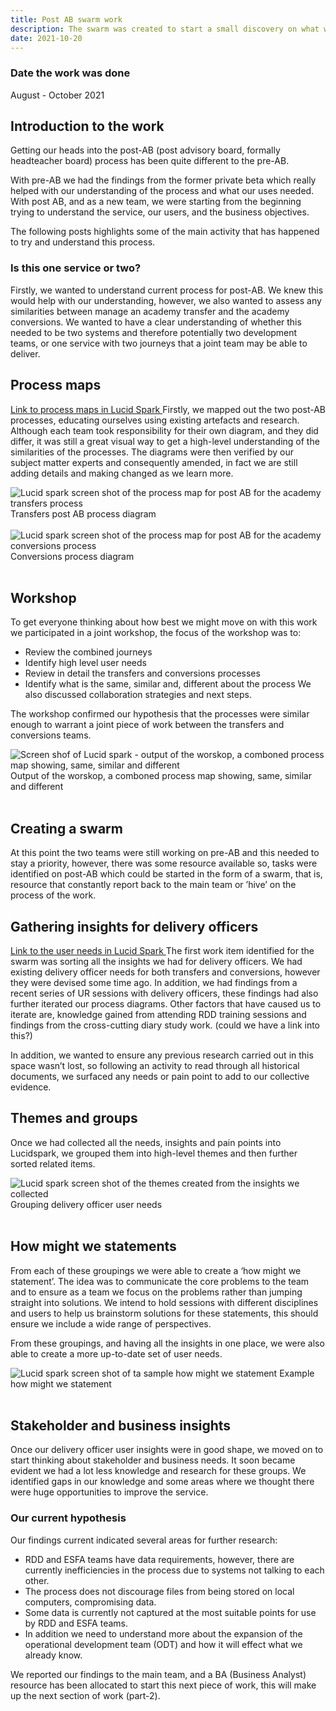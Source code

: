 ```yaml
---
title: Post AB swarm work
description: The swarm was created to start a small discovery on what we knew in the post-AB space whilst the rest of the team continued in the pre-AB space.
date: 2021-10-20
---
```

### Date the work was done
August - October 2021

## Introduction to the work
Getting our heads into the post-AB (post advisory board, formally headteacher board) process has been quite different to the pre-AB.

With pre-AB we had the findings from the former private beta which really helped with our understanding of the process and what our uses needed. With post AB, and as a new team, we were starting from the beginning trying to understand the service, our users, and the business objectives.

The following posts highlights some of the main activity that has happened to try and understand this process.

### Is this one service or two?
Firstly, we wanted to understand current process for post-AB. We knew this would help with our understanding, however, we also wanted to assess any similarities between manage an academy transfer and the academy conversions. We wanted to have a clear understanding of whether this needed to be two systems and therefore potentially two development teams, or one service with two journeys that a joint team may be able to deliver.

## Process maps
<a href="https://lucid.app/lucidspark/473a45f0-be3b-465a-bdff-77e7c03dcc10/edit?existing=1[…]hared=true&invitationId=inv_64d28399-b94b-4d05-b614-bca088223e4e">Link to process maps in Lucid Spark </a>
Firstly, we mapped out the two post-AB processes, educating ourselves using existing artefacts and research. Although each team took responsibility for their own diagram, and they did differ, it was still a great visual way to get a high-level understanding of the similarities of the processes. The diagrams were then verified by our subject matter experts and consequently amended, in fact we are still adding details and making changed as we learn more.


<img src="/images/post-advisory-board/transfers-process.png" alt="Lucid spark screen shot of the process map for post AB for the academy transfers process">
Transfers post AB process diagram<br /><br />
 
<img src="/images/post-advisory-board/process-map.png" alt="Lucid spark screen shot of the process map for post AB for the academy conversions process">
Conversions process diagram
<br /><br />

## Workshop
To get everyone thinking about how best we might move on with this work we participated in a joint workshop, the focus of the workshop was to:

- Review the combined journeys
- Identify high level user needs
- Review in detail the transfers and conversions processes
- Identify what is the same, similar and, different about the process
We also discussed collaboration strategies and next steps.

The workshop confirmed our hypothesis that the processes were similar enough to warrant a joint piece of work between the transfers and conversions teams.

<img src="/images/post-advisory-board/workshop.png" alt="Screen shof of Lucid spark - output of the worskop, a comboned process map showing, same, similar and different">
 Output of the worskop, a comboned process map showing, same, similar and different
<br />
<br />

## Creating a swarm
At this point the two teams were still working on pre-AB and this needed to stay a priority, however, there was some resource available so, tasks were identified on post-AB which could be started in the form of a swarm, that is, resource that constantly report back to the main team or ’hive’ on the process of the work.

## Gathering insights for delivery officers
<a href="https://lucid.app/lucidspark/093f361d-c3e9-4f55-ab68-c3b840f884bd/edit?invitationId=inv_b0ef3180-4dd3-4725-9218-cec8fbc2e8f6#">Link to the user needs in Lucid Spark </a>
The first work item identified for the swarm was sorting all the insights we had for delivery officers. We had existing delivery officer needs for both transfers and conversions, however they were devised some time ago. In addition, we had findings from a recent series of UR sessions with delivery officers, these findings had also further iterated our process diagrams. Other factors that have caused us to iterate are, knowledge gained from attending RDD training sessions and findings from the cross-cutting diary study work. (could we have a link into this?)

In addition, we wanted to ensure any previous research carried out in this space wasn’t lost, so following an activity to read through all historical documents, we surfaced any needs or pain point to add to our collective evidence.

## Themes and groups 
Once we had collected all the needs, insights and pain points into Lucidspark, we grouped them into high-level themes and then further sorted related items.

<img src="/images/post-advisory-board/groupings.png" alt="Lucid spark screen shot of the themes created from the insights we collected">
Grouping delivery officer user needs
<br /><br />
 

## How might we statements
From each of these groupings we were able to create a ‘how might we statement’. The idea was to communicate the core problems to the team and to ensure as a team we focus on the problems rather than jumping straight into solutions. We intend to hold sessions with different disciplines and users to help us brainstorm solutions for these statements, this should ensure we include a wide range of perspectives.

From these groupings, and having all the insights in one place, we were also able to create a more up-to-date set of user needs.

<img src="/images/post-advisory-board/how-might-we.png" alt="Lucid spark screen shot of ta sample how might we statement">
Example how might we statement
<br /><br />

## Stakeholder and business insights
Once our delivery officer user insights were in good shape, we moved on to start thinking about stakeholder and business needs. It soon became evident we had a lot less knowledge and research for these groups. We identified gaps in our knowledge and some areas where we thought there were huge opportunities to improve the service.

### Our current hypothesis
Our findings current indicated several areas for further research:
-	RDD and ESFA teams have data requirements, however, there are currently inefficiencies in the process due to systems not talking to each other.
-	The process does not discourage files from being stored on local computers, compromising data.
-	Some data is currently not captured at the most suitable points for use by RDD and ESFA teams.
- In addition we need to understand more about the expansion of the operational development team (ODT) and how it will effect what we already know.

We reported our findings to the main team, and a BA (Business Analyst) resource has been allocated to start this next piece of work, this will make up the next section of work (part-2).